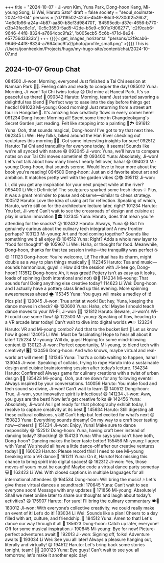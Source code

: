 +++
title = "2024-10-07 - Ji-won Kim, Yuna Park, Dong-hoon Kang, Mi-young Song, Li Wei, Haruto Sato"
draft = false
society = "seoul_soulmate-2024-10-04"
persons = ['d7119502-42d5-4b49-86d3-8730df2526b2', '4e6c1b96-a24a-4b87-aa80-b8cf3d984701', '84595cdb-d37e-4656-b770-d3b43fec8c1e', '0c5c3550-5ad5-42de-b6e9-c601e7d06277', 'c2f9cab6-9646-44f8-8324-a7664cbc9fa2', 'b005ecb5-5c6b-471d-8e24-e57756d3333b']
+++
{{{{< get_images_horizontal "persons/c2f9cab6-9646-44f8-8324-a7664cbc9fa2/photo/profile_small.png" >}}}}
This is /Users/joonheekim/Projects/hugo/my-hugo-site/content/chat/2024-10-07.md
## 2024-10-07 Group Chat

084500 Ji-won: Morning, everyone! Just finished a Tai Chi session at Namsan Park 🥋🌄. Feeling calm and ready to conquer the day!
085012 Yuna: Morning, Ji-won! Tai Chi twins today 😆 Did mine at Haneul Park. It's so peaceful up there! 🍃
090342 Haruto: Morning, team! Just started savoring a delightful tea blend 🍵 Perfect way to ease into the day before things get hectic!
091023 Mi-young: Good morning! Just returning from a street art tour in Hongdae 🎨. It's amazing how creativity flows in every corner here!
091234 Dong-hoon: Morning all! Spent some time in Changdeokgung's Secret Garden just reading. Felt like stepping into a painting 📖🏞️
091612 Yuna: Ooh, that sounds magical, Dong-hoon! I've got to try that next time.
092345 Li Wei: Hey folks, biked around the Han River checking out sculptures this morning 🚴‍♂️. Got some interesting insights for sure!
092512 Haruto: Tai Chi and tranquility for everyone today, it seems! Sounds like we're all synced with nature 😅
093045 Ji-won: Yuna, we'll have to compare notes on our Tai Chi moves sometime! 😎
093400 Yuna: Absolutely, Ji-won! Let's not talk about how many times I nearly fell over, haha! 😂
094023 Mi-young: Dong-hoon, that sounds serene. Would love to hear more about the book you're reading!
094500 Dong-hoon: Just an old favorite about art and ambition. It matches pretty well with the garden vibes 😊📚
095112 Ji-won: Li, did you get any inspiration for your next project while at the river?
095400 Li Wei: Definitely! The sculptures sparked some fresh ideas 💡 Plus, it was a great reminder to pause and observe—similar to chess strategy.
100512 Haruto: Love the idea of using art for reflection. Speaking of which, Haruto, we’re still on for the architecture lecture later, right?
101234 Haruto: You bet, Ji-won! Can’t wait to see the crossroads of design and cuisine at play in urban innovation 🍜🏛️
102345 Yuna: Haruto, does that mean you’re attending for the snacks? 😝
102432 Haruto: Always, Yuna 😂 But I’m genuinely curious about the culinary tech integration! A new frontier perhaps?
103123 Mi-young: Art and food coming together? Sounds like something we'd all enjoy 😋
104512 Yuna: Right? Adds a whole new layer to “food for thought!” 😂
105967 Li Wei: Haha, or thought for food. Meanwhile, Dong-hoon, thanks for that tea session invite—the tranquility was perfect ☕️😊
111123 Dong-hoon: You’re welcome, Li! The ritual has its charm, might double as a way to plan things musically 🎵
112345 Haruto: Tea and music—sounds harmonious, guys! 🎶 How did the session with Ji-hee go, Dong-hoon?
113512 Dong-hoon: Ah, it was great! Pottery isn’t as easy as it looks, loads of spinning (both intentional and not) 😅🏺
114234 Mi-young: That sounds fun! Doing anything else creative today?
114623 Li Wei: Dong-hoon and I actually have a pottery class lined up this evening. More spinning awesomeness ahead 🌪️
115345 Yuna: You guys will make a medley of it! Pics pls! 📸
120045 Ji-won: True artist at work! But hey, Yuna, keeping the dance moves in check? 😂
120600 Yuna: Haha, ofc! Maybe I should teach dance moves to your Wi-Fi, Ji-won 🤔💃
121812 Haruto: Beware, Ji-won's Wi-Fi could use some flow! 😂
122500 Mi-young: Speaking of flow, heading to a VR arcade later today! Can't wait to dive into digital worlds 🎮✨
123234 Haruto: VR and Mi-young combo? Add that to the bucket list! 🙌 Let us know how it goes!
124015 Li Wei: Must be fascinating! Hope to hear all about it later!
125234 Mi-young: Will do, guys! Hoping for some mind-blowing content 😊
130123 Ji-won: Perfect opportunity, Mi-young, to blend tech with creativity! 🖥️🎨
130456 Dong-hoon: And who knows, maybe virtual and real-world art will meet! 🤔
131345 Yuna: That’s a collab waiting to happen, haha!
133045 Ji-won: Speaking of collabs, trying to rope Haruto into a sustainable design and cuisine brainstorming session after today’s lecture.
134234 Haruto: Confirmed! Always game for culinary creations with a twist of urban design 🍜🌆
135423 Mi-young: Ooh, put me down for any following events! Always inspired by your conversations.
140056 Haruto: You make food and tech sound so divine, Ji-won! Can’t wait to learn 😇
140512 Dong-hoon: True, Ji-won, your innovative spirit is infectious! 😄
141234 Ji-won: Aww, you guys are the best! Now let's get creative folks 😁
142456 Yuna: Absolutely, Ji-won! As I get ready for that photography exhibit today, I resolve to capture creativity at its best 📸
145634 Haruto: Still digesting all these cultural collisions, y’all! Can’t help but feel excited for what’s next 😊
150823 Yuna: Everything sounds dreamy! On my way to a craft beer tasting now—cheers! 🍻
151234 Ji-won: Enjoy, Yuna! Make sure to dance responsibly 😂
152512 Dong-hoon: Yuna, having craft beer instead of dancing today? Shocking! 😆
154123 Yuna: Who says you can’t have both, Dong-hoon? Dancing makes the beer taste better!
155456 Mi-young: I agree with Yuna! We should all have a little dance-off after our creative ventures today! 🕺💃
160023 Haruto: Please record this! I need to see Mi-young breaking into a VR dance 👀
161211 Yuna: On it, Haruto! Not missing this chance to bring spirit into digital spaces! 😁
162312 Ji-won: Yes, those moves of yours must be caught! Maybe code a virtual dance party someday 💻🕺
163423 Li Wei: With closed captions in multiple languages for all international attendees 😅
164534 Dong-hoon: Will bring the music! 🎶 Let's give those virtual dances a soundtrack!
170645 Yuna: Can’t wait to see everyone soon! Message with any updates 📲
171856 Mi-young: Absolutely! Shall we meet online later to share our thoughts and laugh about today’s activities? 😆
175907 Haruto: For sure! I'll bring the culinary commentary 🍽️📸
180012 Ji-won: With everyone’s collective creativity, we could really make an event of it! Let’s do it!
183034 Li Wei: Sounds like a plan! Cheers to a day filled with art, culture, and friendship. 🎨
184512 Yuna: Amen to that! Let's dance our way through it all 🕺
185623 Dong-hoon: Catch up later, everyone! Off for some musical inspiration 🎶
190845 Mi-young: Bye for now! Picture-perfect adventures await 📸
192013 Ji-won: Signing off, folks! Adventure awaits 🌌
193034 Li Wei: See you all later! Always a pleasure hanging out, literally and virtually! 😊
194512 Haruto: Let's bring back some stories tonight, team! 🍜🎷
200123 Yuna: Bye guys! Can't wait to see you all tomorrow, let's make it another epic day!

